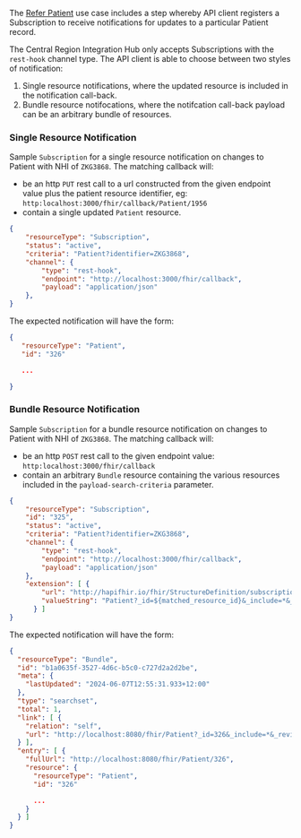 
The [Refer Patient](./useCaseReferPatient.html) use case includes a step whereby API client registers a Subscription to receive notifications for updates to a particular Patient record.

The Central Region Integration Hub only accepts Subscriptions with the `rest-hook` channel type.
The API client is able to choose between two styles of notification:
1. Single resource notifications, where the updated resource is included in the notification call-back.
2. Bundle resource notifocations, where the notifcation call-back payload can be an arbitrary bundle of resources.


### Single Resource Notification

Sample `Subscription` for a single resource notification on changes to Patient with NHI of `ZKG3868`.  The matching callback will:
  * be an http `PUT` rest call to a url constructed from the given endpoint value plus the patient resource identifier, eg:  `http:localhost:3000/fhir/callback/Patient/1956`
  * contain a single updated `Patient` resource.

```json
{
    "resourceType": "Subscription",
    "status": "active",
    "criteria": "Patient?identifier=ZKG3868",
    "channel": {
        "type": "rest-hook",
        "endpoint": "http://localhost:3000/fhir/callback",
        "payload": "application/json"
    },
}
```

The expected notification will have the form:
```json
{
   "resourceType": "Patient",
   "id": "326"

   ...

}
```

### Bundle Resource Notification

Sample `Subscription` for a bundle resource notification on changes to Patient with NHI of `ZKG3868`.  The matching callback will:
  * be an http `POST` rest call to the given endpoint value:  `http:localhost:3000/fhir/callback`
  * contain an arbitrary `Bundle` resource containing the various resources included in the `payload-search-criteria` parameter.

```json
{
    "resourceType": "Subscription",
    "id": "325",
    "status": "active",
    "criteria": "Patient?identifier=ZKG3868",
    "channel": {
        "type": "rest-hook",
        "endpoint": "http://localhost:3000/fhir/callback",
        "payload": "application/json"
    },
    "extension": [ {
        "url": "http://hapifhir.io/fhir/StructureDefinition/subscription-payload-search-criteria",
        "valueString": "Patient?_id=${matched_resource_id}&_include=*&_revinclude=Flag:*&_revinclude=AllergyIntolerance:*&_revinclude=ClinicalImpression:*&_revinclude=ServiceRequest:*"
      } ]
}
```

The expected notification will have the form:
```json
{
  "resourceType": "Bundle",
  "id": "b1a0635f-3527-4d6c-b5c0-c727d2a2d2be",
  "meta": {
    "lastUpdated": "2024-06-07T12:55:31.933+12:00"
  },
  "type": "searchset",
  "total": 1,
  "link": [ {
    "relation": "self",
    "url": "http://localhost:8080/fhir/Patient?_id=326&_include=*&_revinclude=Flag%3A*&_revinclude=AllergyIntolerance%3A*&_revinclude=ClinicalImpression%3A*&_revinclude=ServiceRequest%3A*"
  } ],
  "entry": [ {
    "fullUrl": "http://localhost:8080/fhir/Patient/326",
    "resource": {
      "resourceType": "Patient",
      "id": "326"

      ...
    } 
  } ]
}
```